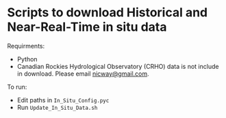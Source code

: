 # Scripts to download Historical and Near-Real-Time in situ data

Requirments:
* Python
* Canadian Rockies Hydrological Observatory (CRHO) data is not include in download. Please email nicway@gmail.com.

To run:
* Edit paths in `In_Situ_Config.pyc`
* Run `Update_In_Situ_Data.sh`
